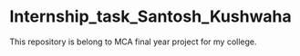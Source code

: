 # Internship_task_Santosh_Kushwaha
This repository is belong to MCA final year project for my college.
